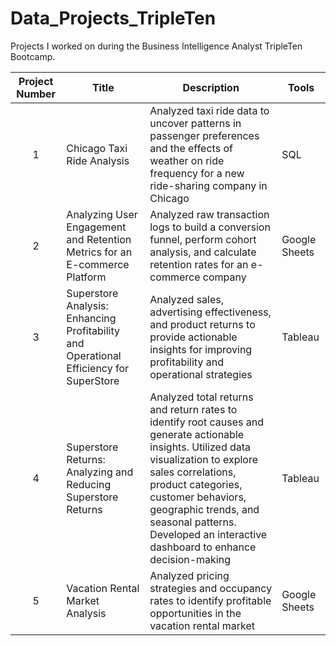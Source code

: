# Data_Projects_TripleTen
Projects I worked on during the Business Intelligence Analyst TripleTen Bootcamp.


| Project Number | Title | Description | Tools |
| :-----------: | ----------- |----------- |------------ |
| 1 | Chicago Taxi Ride Analysis | Analyzed taxi ride data to uncover patterns in passenger preferences and the effects of weather on ride frequency for a new ride-sharing company in Chicago | SQL |
| 2 | Analyzing User Engagement and Retention Metrics for an E-commerce Platform | Analyzed raw transaction logs to build a conversion funnel, perform cohort analysis, and calculate retention rates for an e-commerce company | Google Sheets |
| 3 | Superstore Analysis: Enhancing Profitability and Operational Efficiency for SuperStore | Analyzed sales, advertising effectiveness, and product returns to provide actionable insights for improving profitability and operational strategies | Tableau |
| 4 | Superstore Returns: Analyzing and Reducing Superstore Returns | Analyzed total returns and return rates to identify root causes and generate actionable insights. Utilized data visualization to explore sales correlations, product categories, customer behaviors, geographic trends, and seasonal patterns. Developed an interactive dashboard to enhance decision-making | Tableau |
| 5 | Vacation Rental Market Analysis | Analyzed pricing strategies and occupancy rates to identify profitable opportunities in the vacation rental market | Google Sheets |
